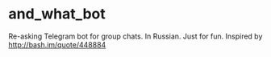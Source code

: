 # and_what_bot
Re-asking Telegram bot for group chats. In Russian. Just for fun. Inspired by http://bash.im/quote/448884
